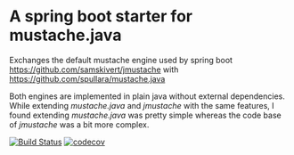 # A spring boot starter for mustache.java

Exchanges the default mustache engine used by spring boot https://github.com/samskivert/jmustache with https://github.com/spullara/mustache.java

Both engines are implemented in plain java without external dependencies.
While extending *mustache.java* and *jmustache* with the same features, I found extending
*mustache.java* was pretty simple whereas the code base of *jmustache* was a bit more complex.

[![Build Status](https://travis-ci.org/AndreasKl/mustache.java-spring-boot-starter.svg?branch=master)](https://travis-ci.org/AndreasKl/mustache.java-spring-boot-starter)
[![codecov](https://codecov.io/gh/AndreasKl/spring-boot-starter-mustache/branch/master/graph/badge.svg)](https://codecov.io/gh/AndreasKl/spring-boot-starter-mustache)
